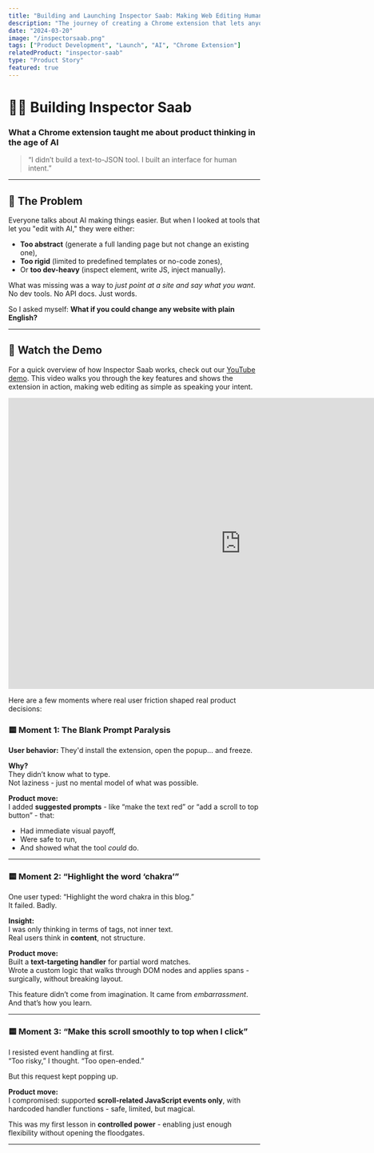```yaml
---
title: "Building and Launching Inspector Saab: Making Web Editing Human"
description: "The journey of creating a Chrome extension that lets anyone edit any website using plain English-no code required."
date: "2024-03-20"
image: "/inspectorsaab.png"
tags: ["Product Development", "Launch", "AI", "Chrome Extension"]
relatedProduct: "inspector-saab"
type: "Product Story"
featured: true
---
```

# 🕵️‍♂️ Building Inspector Saab  
### What a Chrome extension taught me about product thinking in the age of AI

> “I didn’t build a text-to-JSON tool. I built an interface for human intent.”

---

## 🚧 The Problem

Everyone talks about AI making things easier. But when I looked at tools that let you "edit with AI," they were either:

- **Too abstract** (generate a full landing page but not change an existing one),
- **Too rigid** (limited to predefined templates or no-code zones),
- Or **too dev-heavy** (inspect element, write JS, inject manually).

What was missing was a way to *just point at a site and say what you want*.  
No dev tools. No API docs. Just words.

So I asked myself:
**What if you could change any website with plain English?**

---

## 🎥 Watch the Demo

For a quick overview of how Inspector Saab works, check out our [YouTube demo](https://youtu.be/8Ca8_znZgu8). This video walks you through the key features and shows the extension in action, making web editing as simple as speaking your intent.

<iframe width="930" height="582" src="https://www.youtube.com/embed/8Ca8_znZgu8" title="Inspector Saab – Edit Any Website Instantly Using Plain English" frameborder="0" allow="accelerometer; autoplay; clipboard-write; encrypted-media; gyroscope; picture-in-picture; web-share" referrerpolicy="strict-origin-when-cross-origin" allowfullscreen></iframe>


Here are a few moments where real user friction shaped real product decisions:

### 🟨 Moment 1: The Blank Prompt Paralysis  
**User behavior:** They'd install the extension, open the popup… and freeze.

**Why?**  
They didn’t know what to type.  
Not laziness - just no mental model of what was possible.

**Product move:**  
I added **suggested prompts** - like “make the text red” or “add a scroll to top button” - that:
- Had immediate visual payoff,
- Were safe to run,
- And showed what the tool *could* do.

---

### 🟨 Moment 2: “Highlight the word ‘chakra’”

One user typed: “Highlight the word chakra in this blog.”  
It failed. Badly.

**Insight:**  
I was only thinking in terms of tags, not inner text.  
Real users think in **content**, not structure.

**Product move:**  
Built a **text-targeting handler** for partial word matches.  
Wrote a custom logic that walks through DOM nodes and applies spans - surgically, without breaking layout.

This feature didn’t come from imagination. It came from *embarrassment*.  
And that’s how you learn.

---

### 🟨 Moment 3: “Make this scroll smoothly to top when I click”

I resisted event handling at first.  
“Too risky,” I thought. “Too open-ended.”

But this request kept popping up.

**Product move:**  
I compromised: supported **scroll-related JavaScript events only**, with hardcoded handler functions - safe, limited, but magical.

This was my first lesson in **controlled power** - enabling just enough flexibility without opening the floodgates.

---